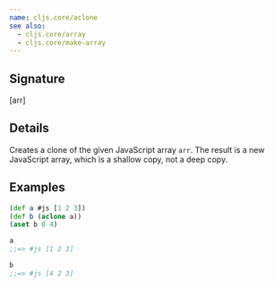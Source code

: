 ```yaml
---
name: cljs.core/aclone
see also:
  - cljs.core/array
  - cljs.core/make-array
---
```


## Signature
[arr]


## Details

Creates a clone of the given JavaScript array `arr`.  The result is a new
JavaScript array, which is a shallow copy, not a deep copy.


## Examples

```clj
(def a #js [1 2 3])
(def b (aclone a))
(aset b 0 4)

a
;;=> #js [1 2 3]

b
;;=> #js [4 2 3]
```